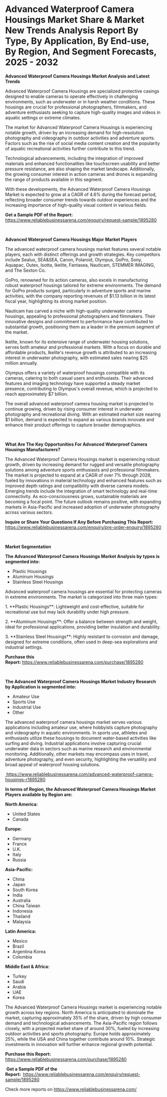 <p><h1>Advanced Waterproof Camera Housings Market Share & Market New Trends Analysis Report By Type, By Application, By End-use, By Region, And Segment Forecasts, 2025 - 2032</h1></p><p><strong>Advanced Waterproof Camera Housings Market Analysis and Latest Trends</strong></p>
<p><p>Advanced Waterproof Camera Housings are specialized protective casings designed to enable cameras to operate effectively in challenging environments, such as underwater or in harsh weather conditions. These housings are crucial for professional photographers, filmmakers, and adventure enthusiasts seeking to capture high-quality images and videos in aquatic settings or extreme climates. </p><p>The market for Advanced Waterproof Camera Housings is experiencing notable growth, driven by an increasing demand for high-resolution photography and videography in outdoor activities and adventure sports. Factors such as the rise of social media content creation and the popularity of aquatic recreational activities further contribute to this trend. </p><p>Technological advancements, including the integration of improved materials and enhanced functionalities like touchscreen usability and better pressure resistance, are also shaping the market landscape. Additionally, the growing consumer interest in action cameras and drones is expanding the range of products available in this segment. </p><p>With these developments, the Advanced Waterproof Camera Housings Market is expected to grow at a CAGR of 4.6% during the forecast period, reflecting broader consumer trends towards outdoor experiences and the increasing importance of high-quality visual content in various fields.</p></p>
<p><strong>Get a Sample PDF of the Report:&nbsp;</strong> <a href="https://www.reliablebusinessarena.com/enquiry/request-sample/1895280?utm_campaign=3118&utm_medium=2&utm_source=Github&utm_content=ia&utm_term=28032025&utm_id=advanced-waterproof-camera-housings">https://www.reliablebusinessarena.com/enquiry/request-sample/1895280</a></p>
<p>&nbsp;</p>
<p><strong>Advanced Waterproof Camera Housings Major Market Players</strong></p>
<p><p>The advanced waterproof camera housings market features several notable players, each with distinct offerings and growth strategies. Key competitors include Sealux, SEA&SEA, Canon, Polaroid, Olympus, GoPro, Sony, Aquapac, Outex, Isotta, Ikelite, Fantasea, Nauticam, STEMMER IMAGING, and The Sexton Co.</p><p>GoPro, renowned for its action cameras, also excels in manufacturing robust waterproof housings tailored for extreme environments. The demand for GoPro products surged, particularly in adventure sports and marine activities, with the company reporting revenues of $1.13 billion in its latest fiscal year, highlighting its strong market position.</p><p>Nauticam has carved a niche with high-quality underwater camera housings, appealing to professional photographers and filmmakers. Their innovative designs and commitment to performance have contributed to substantial growth, positioning them as a leader in the premium segment of the market.</p><p>Ikelite, known for its extensive range of underwater housing solutions, serves both amateur and professional markets. With a focus on durable and affordable products, Ikelite's revenue growth is attributed to an increasing interest in underwater photography, with estimated sales nearing $25 million annually.</p><p>Olympus offers a variety of waterproof housings compatible with its cameras, catering to both casual users and enthusiasts. Their advanced features and imaging technology have supported a steady market presence, contributing to Olympus's overall revenue, which is projected to reach approximately $7 billion.</p><p>The overall advanced waterproof camera housing market is projected to continue growing, driven by rising consumer interest in underwater photography and recreational diving. With an estimated market size nearing $1 billion, demand is expected to expand as various brands innovate and enhance their product offerings to capture broader demographics.</p></p>
<p>&nbsp;</p>
<p><strong>What Are The Key Opportunities For Advanced Waterproof Camera Housings Manufacturers?</strong></p>
<p><p>The Advanced Waterproof Camera Housings market is experiencing robust growth, driven by increasing demand for rugged and versatile photography solutions among adventure sports enthusiasts and professional filmmakers. The market is projected to expand at a CAGR of over 7% through 2028, fueled by innovations in material technology and enhanced features such as improved depth ratings and compatibility with diverse camera models. Emerging trends include the integration of smart technology and real-time connectivity. As eco-consciousness grows, sustainable materials are becoming a focal point. The future outlook remains positive, with expanding markets in Asia-Pacific and increased adoption of underwater photography across various sectors.</p></p>
<p><strong>Inquire or Share Your Questions If Any Before Purchasing This Report:</strong> <a href="https://www.reliablebusinessarena.com/enquiry/pre-order-enquiry/1895280?utm_campaign=3118&utm_medium=2&utm_source=Github&utm_content=ia&utm_term=28032025&utm_id=advanced-waterproof-camera-housings">https://www.reliablebusinessarena.com/enquiry/pre-order-enquiry/1895280</a></p>
<p>&nbsp;</p>
<p><strong>Market Segmentation</strong></p>
<p><strong>The Advanced Waterproof Camera Housings Market Analysis by types is segmented into:</strong></p>
<p><ul><li>Plastic Housings</li><li>Aluminum Housings</li><li>Stainless Steel Housings</li></ul></p>
<p><p>Advanced waterproof camera housings are essential for protecting cameras in extreme environments. The market is categorized into three main types: </p><p>1. **Plastic Housings**: Lightweight and cost-effective, suitable for recreational use but may lack durability under high pressure. </p><p>2. **Aluminum Housings**: Offer a balance between strength and weight, ideal for professional applications, providing better insulation and durability.</p><p>3. **Stainless Steel Housings**: Highly resistant to corrosion and damage, designed for extreme conditions, often used in deep-sea explorations and industrial settings.</p></p>
<p><strong>Purchase this Report:&nbsp;</strong><a href="https://www.reliablebusinessarena.com/purchase/1895280?utm_campaign=3118&utm_medium=2&utm_source=Github&utm_content=ia&utm_term=28032025&utm_id=advanced-waterproof-camera-housings">https://www.reliablebusinessarena.com/purchase/1895280</a></p>
<p>&nbsp;</p>
<p><strong>The Advanced Waterproof Camera Housings Market Industry Research by Application is segmented into:</strong></p>
<p><ul><li>Amateur Use</li><li>Sports Use</li><li>Industrial Use</li><li>Other</li></ul></p>
<p><p>The advanced waterproof camera housings market serves various applications including amateur use, where hobbyists capture photography and videography in aquatic environments. In sports use, athletes and enthusiasts utilize these housings to document water-based activities like surfing and diving. Industrial applications involve capturing crucial underwater data in sectors such as marine research and environmental monitoring. Additionally, other markets may encompass uses in travel, adventure photography, and even security, highlighting the versatility and broad appeal of waterproof housing solutions.</p></p>
<p><a href="https://www.reliablebusinessarena.com/advanced-waterproof-camera-housings-r1895280?utm_campaign=3118&utm_medium=2&utm_source=Github&utm_content=ia&utm_term=28032025&utm_id=advanced-waterproof-camera-housings">&nbsp;https://www.reliablebusinessarena.com/advanced-waterproof-camera-housings-r1895280</a></p>
<p><strong>In terms of Region, the Advanced Waterproof Camera Housings Market Players available by Region are:</strong></p>
<p>
    <p> <strong> North America: </strong>
        <ul>
            <li>United States</li>
            <li>Canada</li>
        </ul>
        </p> 
    <p> <strong> Europe: </strong>
        <ul>
            <li>Germany</li>
            <li>France</li>
            <li>U.K.</li>
            <li>Italy</li>
            <li>Russia</li>
        </ul>
        </p> 
    <p> <strong> Asia-Pacific: </strong>
        <ul>
            <li>China</li>
            <li>Japan</li>
            <li>South Korea</li>
            <li>India</li>
            <li>Australia</li>
            <li>China Taiwan</li>
            <li>Indonesia</li>
            <li>Thailand</li>
            <li>Malaysia</li>
        </ul>
        </p> 
    <p> <strong> Latin America: </strong>
        <ul>
            <li>Mexico</li>
            <li>Brazil</li>
            <li>Argentina Korea</li>
            <li>Colombia</li>
        </ul>
        </p> 
    <p> <strong> Middle East & Africa: </strong>
        <ul>
            <li>Turkey</li>
            <li>Saudi</li>
            <li>Arabia</li>
            <li>UAE</li>
            <li>Korea</li>
        </ul>
    </p>
    </p>
<p><p>The Advanced Waterproof Camera Housings market is experiencing notable growth across key regions. North America is anticipated to dominate the market, capturing approximately 35% of the share, driven by high consumer demand and technological advancements. The Asia-Pacific region follows closely, with a projected market share of around 30%, fueled by increasing outdoor activities and sports photography. Europe holds approximately 25%, while the USA and China together contribute around 10%. Strategic investments in innovation will further enhance regional growth potential.</p></p>
<p><strong>Purchase this Report: </strong><a href="https://www.reliablebusinessarena.com/purchase/1895280?utm_campaign=3118&utm_medium=2&utm_source=Github&utm_content=ia&utm_term=28032025&utm_id=advanced-waterproof-camera-housings">https://www.reliablebusinessarena.com/purchase/1895280</a></p>
<p>&nbsp;<strong>Get a Sample PDF of the Report:&nbsp;&nbsp;</strong><a href="https://www.reliablebusinessarena.com/enquiry/request-sample/1895280?utm_campaign=3118&utm_medium=2&utm_source=Github&utm_content=ia&utm_term=28032025&utm_id=advanced-waterproof-camera-housings">https://www.reliablebusinessarena.com/enquiry/request-sample/1895280</a></p>
<p><strong></strong></p>
<p>Check more reports on <a href="https://www.reliablebusinessarena.com/?utm_campaign=3118&utm_medium=2&utm_source=Github&utm_content=ia&utm_term=28032025&utm_id=advanced-waterproof-camera-housings">https://www.reliablebusinessarena.com/</a></p>